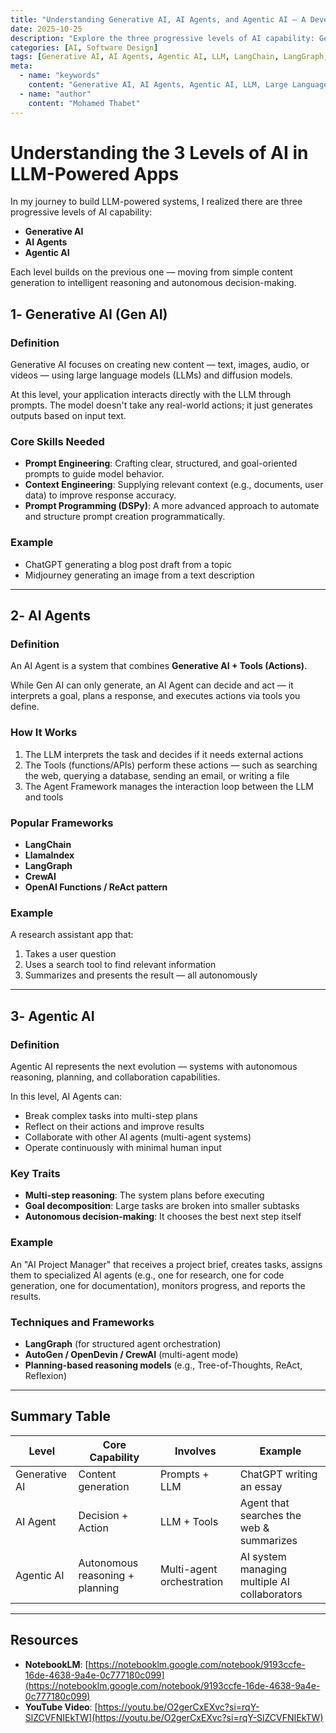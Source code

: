 ```yaml
---
title: "Understanding Generative AI, AI Agents, and Agentic AI — A Developer's Guide"
date: 2025-10-25
description: "Explore the three progressive levels of AI capability: Generative AI, AI Agents, and Agentic AI. Learn the differences, use cases, and frameworks for building LLM-powered systems."
categories: [AI, Software Design]
tags: [Generative AI, AI Agents, Agentic AI, LLM, LangChain, LangGraph, CrewAI]
meta:
  - name: "keywords"
    content: "Generative AI, AI Agents, Agentic AI, LLM, Large Language Models, LangChain, LangGraph, CrewAI, prompt engineering"
  - name: "author"
    content: "Mohamed Thabet"
---
```


#  Understanding the 3 Levels of AI in LLM-Powered Apps

In my journey to build LLM-powered systems, I realized there are three progressive levels of AI capability:

- **Generative AI**
- **AI Agents**
- **Agentic AI**

Each level builds on the previous one — moving from simple content generation to intelligent reasoning and autonomous decision-making.

## 1️- Generative AI (Gen AI)

### Definition

Generative AI focuses on creating new content — text, images, audio, or videos — using large language models (LLMs) and diffusion models.

At this level, your application interacts directly with the LLM through prompts. The model doesn't take any real-world actions; it just generates outputs based on input text.

### Core Skills Needed

- **Prompt Engineering**: Crafting clear, structured, and goal-oriented prompts to guide model behavior.
- **Context Engineering**: Supplying relevant context (e.g., documents, user data) to improve response accuracy.
- **Prompt Programming (DSPy)**: A more advanced approach to automate and structure prompt creation programmatically.

### Example

- ChatGPT generating a blog post draft from a topic
- Midjourney generating an image from a text description

---

## 2️- AI Agents

### Definition

An AI Agent is a system that combines **Generative AI + Tools (Actions)**.

While Gen AI can only generate, an AI Agent can decide and act — it interprets a goal, plans a response, and executes actions via tools you define.

### How It Works

1. The LLM interprets the task and decides if it needs external actions
2. The Tools (functions/APIs) perform these actions — such as searching the web, querying a database, sending an email, or writing a file
3. The Agent Framework manages the interaction loop between the LLM and tools

### Popular Frameworks

- **LangChain**
- **LlamaIndex**
- **LangGraph**
- **CrewAI**
- **OpenAI Functions / ReAct pattern**

### Example

A research assistant app that:

1. Takes a user question
2. Uses a search tool to find relevant information
3. Summarizes and presents the result — all autonomously

---

## 3️- Agentic AI

### Definition

Agentic AI represents the next evolution — systems with autonomous reasoning, planning, and collaboration capabilities.

In this level, AI Agents can:

- Break complex tasks into multi-step plans
- Reflect on their actions and improve results
- Collaborate with other AI agents (multi-agent systems)
- Operate continuously with minimal human input

### Key Traits

- **Multi-step reasoning**: The system plans before executing
- **Goal decomposition**: Large tasks are broken into smaller subtasks
- **Autonomous decision-making**: It chooses the best next step itself

### Example

An "AI Project Manager" that receives a project brief, creates tasks, assigns them to specialized AI agents (e.g., one for research, one for code generation, one for documentation), monitors progress, and reports the results.

### Techniques and Frameworks

- **LangGraph** (for structured agent orchestration)
- **AutoGen / OpenDevin / CrewAI** (multi-agent mode)
- **Planning-based reasoning models** (e.g., Tree-of-Thoughts, ReAct, Reflexion)

---

##  Summary Table

| Level | Core Capability | Involves | Example |
|-------|-----------------|----------|---------|
| Generative AI | Content generation | Prompts + LLM | ChatGPT writing an essay |
| AI Agent | Decision + Action | LLM + Tools | Agent that searches the web & summarizes |
| Agentic AI | Autonomous reasoning + planning | Multi-agent orchestration | AI system managing multiple AI collaborators |

---

##  Resources

- **NotebookLM**: [https://notebooklm.google.com/notebook/9193ccfe-16de-4638-9a4e-0c777180c099](https://notebooklm.google.com/notebook/9193ccfe-16de-4638-9a4e-0c777180c099)
- **YouTube Video**: [https://youtu.be/O2gerCxEXvc?si=rqY-SlZCVFNIEkTW](https://youtu.be/O2gerCxEXvc?si=rqY-SlZCVFNIEkTW)
